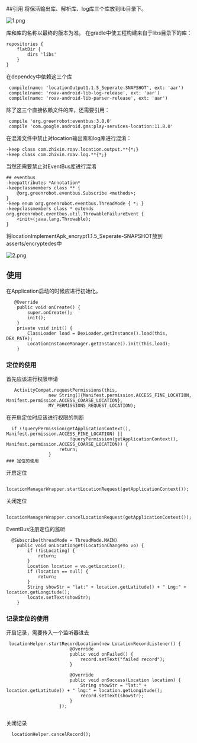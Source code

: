##引用
将保活输出库、解析库、log库三个库放到lib目录下。

![1.png](https://upload-images.jianshu.io/upload_images/5222498-5109b3c453c26b10.png?imageMogr2/auto-orient/strip%7CimageView2/2/w/1240)

库和库的名称以最终的版本为准。
在gradle中使工程构建来自于libs目录下的库：
```
repositories {
    flatDir {
        dirs 'libs'
    }
}
```
在dependcy中依赖这三个库
```
 compile(name: 'locationOutput1.1.5_Seperate-SNAPSHOT', ext: 'aar')
 compile(name: 'roav-android-lib-log-release', ext: 'aar')
 compile(name: 'roav-android-lib-parser-release', ext: 'aar')
```
除了这三个直接依赖文件的库，还需要引用：
```
 compile 'org.greenrobot:eventbus:3.0.0'
 compile 'com.google.android.gms:play-services-location:11.8.0'
```
在混淆文件中禁止对location输出库和log库进行混淆：
```
-keep class com.zhixin.roav.location.output.**{*;}
-keep class com.zhixin.roav.log.**{*;}
```
当然还需要禁止对EventBus库进行混淆
```
## eventbus
-keepattributes *Annotation*
-keepclassmembers class ** {
    @org.greenrobot.eventbus.Subscribe <methods>;
}
-keep enum org.greenrobot.eventbus.ThreadMode { *; }
-keepclassmembers class * extends org.greenrobot.eventbus.util.ThrowableFailureEvent {
    <init>(java.lang.Throwable);
}
```
将locationImplementApk_encrypt1.1.5_Seperate-SNAPSHOT放到asserts/encryptedes中

![2.png](https://upload-images.jianshu.io/upload_images/5222498-9324251322acb9b7.png?imageMogr2/auto-orient/strip%7CimageView2/2/w/1240)

## 使用
在Application启动的时候应进行初始化。
```
   @Override
    public void onCreate() {
        super.onCreate();
        init();
    }
    private void init() {
        ClassLoader load = DexLoader.getInstance().load(this, DEX_PATH);
        LocationInstanceManager.getInstance().init(this,load);
    }
```
### 定位的使用
首先应该进行权限申请
```
   ActivityCompat.requestPermissions(this,
                new String[]{Manifest.permission.ACCESS_FINE_LOCATION, Manifest.permission.ACCESS_COARSE_LOCATION},
                MY_PERMISSIONS_REQUEST_LOCATION);
```

在开启定位时应该进行权限的判断
```
  if (!queryPermission(getApplicationContext(), Manifest.permission.ACCESS_FINE_LOCATION) ||
                        !queryPermission(getApplicationContext(), Manifest.permission.ACCESS_COARSE_LOCATION)) {
                    return;
                }
### 定位的使用
```
开启定位
```
  locationManagerWrapper.startLocationRequest(getApplicationContext());
```
关闭定位
```
  locationManagerWrapper.cancelLocationRequest(getApplicationContext());
```
EventBus注册定位的监听
```
  @Subscribe(threadMode = ThreadMode.MAIN)
    public void onLocationget(LocationChangeVo vo) {
        if (!isLocating) {
            return;
        }
        Location location = vo.getLocation();
        if (location == null) {
            return;
        }
        String showStr = "lat:" + location.getLatitude() + " Lng:" + location.getLongitude();
        locate.setText(showStr);
    }
```
### 记录定位的使用
开启记录，需要传入一个监听器进去

```
 locationHelper.startRecordLocation(new LocationRecordListener() {
                        @Override
                        public void onFailed() {
                            record.setText("failed record");
                        }

                        @Override
                        public void onSuccess(Location location) {
                            String showStr = "lat:" + location.getLatitude() + " lng:" + location.getLongitude();
                            record.setText(showStr);
                        }
                    });
                    
```

关闭记录

```
  locationHelper.cancelRecord();
```

